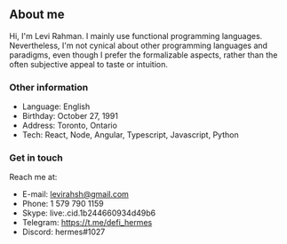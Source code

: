 
## About me

Hi, I'm Levi Rahman. I mainly use functional programming languages. Nevertheless, I'm not cynical about other programming languages and paradigms, even though I prefer the formalizable aspects, rather than the often subjective appeal to taste or intuition. 

### Other information

- Language: English
- Birthday: October 27, 1991
- Address: Toronto, Ontario
- Tech: React, Node, Angular, Typescript, Javascript, Python

### Get in touch

Reach me at: 

- E-mail: levirahsh@gmail.com
- Phone: 1 579 790 1159
- Skype: live:.cid.1b244660934d49b6
- Telegram: https://t.me/defi_hermes
- Discord: hermes#1027
